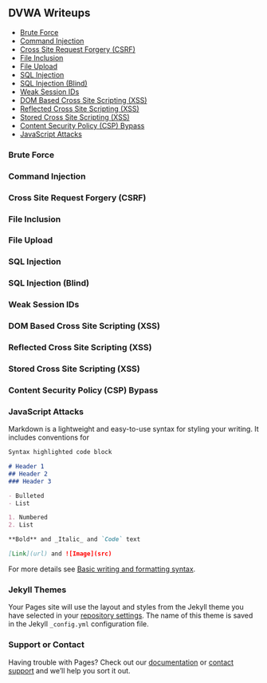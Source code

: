 ## DVWA Writeups



- [Brute Force](#brute-force)
- [Command Injection](#command-injection)
- [Cross Site Request Forgery (CSRF)](#cross-site-request-forgery-csrf)
- [File Inclusion](#file-inclusion)
- [File Upload](#file-upload)
- [SQL Injection](#sql-injection)
- [SQL Injection (Blind)](#sql-injection-blind)
- [Weak Session IDs](#weak-session-ids)
- [DOM Based Cross Site Scripting (XSS)](#dom-based-cross-site-scripting-xss)
- [Reflected Cross Site Scripting (XSS)](#reflected-cross-site-scripting-xss)
- [Stored Cross Site Scripting (XSS)](#stored-cross-site-scripting-xss)
- [Content Security Policy (CSP) Bypass](#content-security-policy-csp-bypass)
- [JavaScript Attacks](#javascript-attacks)


### Brute Force
### Command Injection
### Cross Site Request Forgery (CSRF)
### File Inclusion
### File Upload
### SQL Injection
### SQL Injection (Blind)
### Weak Session IDs
### DOM Based Cross Site Scripting (XSS)
### Reflected Cross Site Scripting (XSS)
### Stored Cross Site Scripting (XSS)
### Content Security Policy (CSP) Bypass
### JavaScript Attacks


Markdown is a lightweight and easy-to-use syntax for styling your writing. It includes conventions for

```markdown
Syntax highlighted code block

# Header 1
## Header 2
### Header 3

- Bulleted
- List

1. Numbered
2. List

**Bold** and _Italic_ and `Code` text

[Link](url) and ![Image](src)
```

For more details see [Basic writing and formatting syntax](https://docs.github.com/en/github/writing-on-github/getting-started-with-writing-and-formatting-on-github/basic-writing-and-formatting-syntax).

### Jekyll Themes

Your Pages site will use the layout and styles from the Jekyll theme you have selected in your [repository settings](https://github.com/Aftab700/DVWA-Writeup/settings/pages). The name of this theme is saved in the Jekyll `_config.yml` configuration file.

### Support or Contact

Having trouble with Pages? Check out our [documentation](https://docs.github.com/categories/github-pages-basics/) or [contact support](https://support.github.com/contact) and we’ll help you sort it out.
